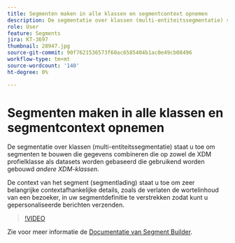 ```yaml
---
title: Segmenten maken in alle klassen en segmentcontext opnemen
description: De segmentatie over klassen (multi-entiteitssegmentatie) staat u toe om segmenten te bouwen die gegevens combineren die op zowel de XDM profielklasse als datasets worden gebaseerd die gebruikend andere klassen XDM worden gebouwd. De context van het segment (segmentlading) staat u toe om zeer belangrijke contextafhankelijke details, zoals de verlaten de wortelinhoud van een bezoeker, in uw segmentdefinitie te verstrekken zodat kunt u gepersonaliseerde berichten verzenden.
role: User
feature: Segments
jira: KT-3697
thumbnail: 28947.jpg
source-git-commit: 90f7621536573f60ac6585404b1ac0e49cb08496
workflow-type: tm+mt
source-wordcount: '140'
ht-degree: 0%

---
```



# Segmenten maken in alle klassen en segmentcontext opnemen

De segmentatie over klassen (multi-entiteitssegmentatie) staat u toe om segmenten te bouwen die gegevens combineren die op zowel de XDM profielklasse als datasets worden gebaseerd die gebruikend worden gebouwd *andere XDM-klassen*.

De context van het segment (segmentlading) staat u toe om zeer belangrijke contextafhankelijke details, zoals de verlaten de wortelinhoud van een bezoeker, in uw segmentdefinitie te verstrekken zodat kunt u gepersonaliseerde berichten verzenden.
>[!VIDEO](https://video.tv.adobe.com/v/28947?quality=12&learn=on)

Zie voor meer informatie de [Documentatie van Segment Builder](https://experienceleague.adobe.com/docs/experience-platform/segmentation/ui/segment-builder.html).

